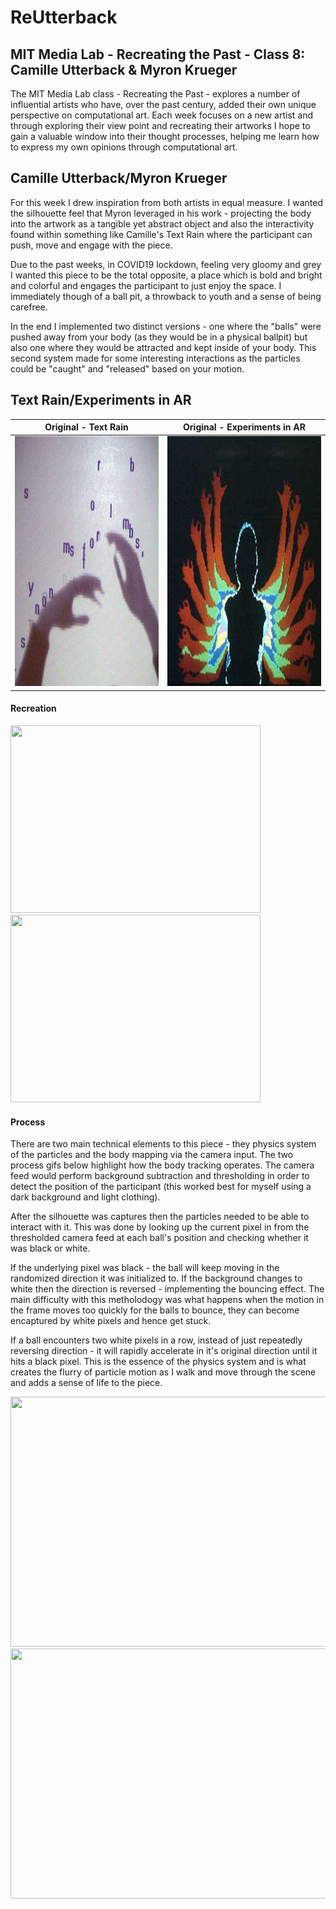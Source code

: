 # ReUtterback

## MIT Media Lab - Recreating the Past - Class 8: Camille Utterback & Myron Krueger

The MIT Media Lab class - Recreating the Past - explores a number of influential artists who have, over the past century, added their own unique perspective on computational art. Each week focuses on a new artist and through exploring their view point and recreating their artworks I hope to gain a valuable window into their thought processes, helping me learn how to express my own opinions through computational art. 

## Camille Utterback/Myron Krueger

For this week I drew inspiration from both artists in equal measure. I wanted the silhouette feel that Myron leveraged in his work - projecting the body into the artwork as a tangible yet abstract object and also the interactivity found within something like Camille's Text Rain where the participant can push, move and engage with the piece. 

Due to the past weeks, in COVID19 lockdown, feeling very gloomy and grey I wanted this piece to be the total opposite, a place which is bold and bright and colorful and engages the participant to just enjoy the space. I immediately though of a ball pit, a throwback to youth and a sense of being carefree.  

In the end I implemented two distinct versions - one where the "balls" were pushed away from your body (as they would be in a physical ballpit) but also one where they would be attracted and kept inside of your body. This second system made for some interesting interactions as the particles could be "caught" and "released" based on your motion.

## Text Rain/Experiments in AR

Original - Text Rain            |  Original - Experiments in AR
:-------------------------:|:-------------------------:
<img src="reUtterback/bin/data/utterback_original.jpg" width=400 height=400> |  <img src="reUtterback/bin/data/krueger_original.jpg" width=400 height=400> 

#### Recreation

<img src="reUtterback/bin/data/hand_motion_outer.gif" width=400 height=300> <img src="reUtterback/bin/data/body_motion_inner1.gif" width=400 height=300> 




#### Process

There are two main technical elements to this piece - they physics system of the particles and the body mapping via the camera input. The two process gifs below highlight how the body tracking operates. The camera feed would perform background subtraction and thresholding in order to detect the position of the participant (this worked best for myself using a dark background and light clothing).

After the silhouette was captures then the particles needed to be able to interact with it. This was done by looking up the current pixel in from the thresholded camera feed at each ball's position and checking whether it was black or white.

If the underlying pixel was black - the ball will keep moving in the randomized direction it was initialized to. If the background changes to white then the direction is reversed - implementing the bouncing effect. The main difficulty with this metholodogy was what happens when the motion in the frame moves too quickly for the balls to bounce, they can become encaptured by white pixels and hence get stuck.

If a ball encounters two white pixels in a row, instead of just repeatedly reversing direction - it will rapidly accelerate in it's original direction until it hits a black pixel. This is the essence of the physics system and is what creates the flurry of particle motion as I walk and move through the scene and adds a sense of life to the piece.

<img src="reUtterback/bin/data/positive_process.gif" width=600 height=400>

<img src="reUtterback/bin/data/negative_process.gif" width=600 height=400>
